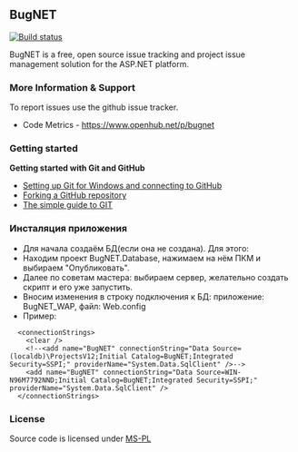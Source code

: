 ## BugNET
[![Build status](https://ci.appveyor.com/api/projects/status/ror9c96krbd7knld?svg=true)](https://ci.appveyor.com/project/dubeaud/bugnet)

BugNET is a free, open source issue tracking and project issue management solution for the ASP.NET platform.

### More Information & Support

To report issues use the github issue tracker.

* Code Metrics - https://www.openhub.net/p/bugnet

### Getting started

**Getting started with Git and GitHub**

 * [Setting up Git for Windows and connecting to GitHub](http://help.github.com/win-set-up-git/)
 * [Forking a GitHub repository](http://help.github.com/fork-a-repo/)
 * [The simple guide to GIT](http://rogerdudler.github.com/git-guide/)

### Инсталяция приложения
* Для начала создаём БД(если она не создана). Для этого:
* Находим проект BugNET.Database, нажимаем на нём ПКМ и выбираем "Опубликовать".
* Далее по советам мастера: выбираем сервер, желательно создать скрипт и его уже запустить.
* Вносим изменения в строку подключения к БД:
приложение: BugNET_WAP, файл: Web.config
* Пример:
```
  <connectionStrings>
    <clear />
    <!--<add name="BugNET" connectionString="Data Source=(localdb)\ProjectsV12;Initial Catalog=BugNET;Integrated Security=SSPI;" providerName="System.Data.SqlClient" />-->
    <add name="BugNET" connectionString="Data Source=WIN-N96M7792NND;Initial Catalog=BugNET;Integrated Security=SSPI;" providerName="System.Data.SqlClient" />
  </connectionStrings>
```

### License

Source code is licensed under [MS-PL](http://opensource.org/licenses/MS-PL)
